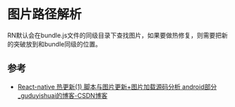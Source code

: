# 图片路径解析

RN默认会在bundle.js文件的同级目录下查找图片，如果要做热修复，则需要把新的突破放到和bundle同级的位置。

## 参考

- [React-native 热更新(1) 脚本与图片更新+图片加载源码分析 android部分_guduyishuai的博客-CSDN博客](https://blog.csdn.net/guduyishuai/article/details/79289441)